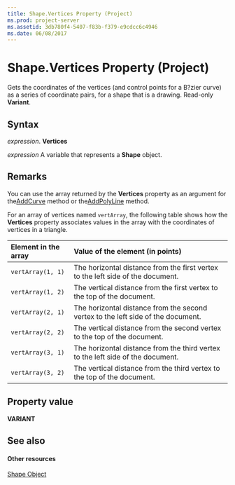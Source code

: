 ```yaml
---
title: Shape.Vertices Property (Project)
ms.prod: project-server
ms.assetid: 3db780f4-5407-f83b-f379-e9cdcc6c4946
ms.date: 06/08/2017
---
```



# Shape.Vertices Property (Project)
Gets the coordinates of the vertices (and control points for a B?zier curve) as a series of coordinate pairs, for a shape that is a drawing. Read-only  **Variant**.

## Syntax

 _expression_. **Vertices**

 _expression_ A variable that represents a **Shape** object.


## Remarks

You can use the array returned by the  **Vertices** property as an argument for the[AddCurve](Project.shapes.addcurve.md) method or the[AddPolyLine](Project.shapes.addpolyline.md) method.

For an array of vertices named  `vertArray`, the following table shows how the  **Vertices** property associates values in the array with the coordinates of vertices in a triangle.



|**Element in the array**|**Value of the element (in points)**|
|:-----|:-----|
| `vertArray(1, 1)`|The horizontal distance from the first vertex to the left side of the document.|
| `vertArray(1, 2)`|The vertical distance from the first vertex to the top of the document.|
| `vertArray(2, 1)`|The horizontal distance from the second vertex to the left side of the document.|
| `vertArray(2, 2)`|The vertical distance from the second vertex to the top of the document.|
| `vertArray(3, 1)`|The horizontal distance from the third vertex to the left side of the document.|
| `vertArray(3, 2)`|The vertical distance from the third vertex to the top of the document.|

## Property value

 **VARIANT**


## See also


#### Other resources


[Shape Object](Project.shape.md)
